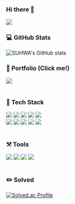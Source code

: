### Hi there 👋

<!--
**SUHWA0904/SUHWA0904** is a ✨ _special_ ✨ repository because its `README.md` (this file) appears on your GitHub profile.

Here are some ideas to get you started:

- 🔭 I’m currently working on ...
- 🌱 I’m currently learning ...
- 👯 I’m looking to collaborate on ...
- 🤔 I’m looking for help with ...
- 💬 Ask me about ...
- 📫 How to reach me: ...
- 😄 Pronouns: ...
- ⚡ Fun fact: ...
-->

<img src="https://capsule-render.vercel.app/api?type=waving&&&color=0:642B73,100:C6426E&height=250&section=header&text=안녕하세요,%20박수화입니다!%20👀&fontSize=35&fontColor=F3F781&fontAlignY=40&animation=fadeIn&desc=Hello,%20I'm%20SUHWA!&descAlignY=56&descAlign=50" />
<div>	
  <h3>💻 GitHub Stats</h3>
  
  ![SUHWA's GitHub stats](https://github-readme-stats.vercel.app/api?username=SUHWA0904&show_icons=true&theme=transparent&title_color=C6426E&text_color=F3F781&bg_color=30,accbee,642B73&show_icons=false)  
</div>
<div>
  <h3>📂 Portfolio (Click me!)</h3>
  <a href="https://www.notion.so/Backend-f195a56511a540d6a7ebd443f1fddbdb">
    <img src="https://img.shields.io/badge/Notion-000000?style=for-the-badge&logo=Notion&logoColor=white">
  </a>
</div>
<br>
<div align=left>
  <h3>🍪 Tech Stack</h3>
  <img src="https://img.shields.io/badge/Java-007396?style=for-the-badge&logo=Conda-Forge&logoColor=white">
  <img src="https://img.shields.io/badge/Spring-6DB33F?style=for-the-badge&logo=Spring&logoColor=white">
  <img src="https://img.shields.io/badge/Spring Boot-6DB33F?style=for-the-badge&logo=Spring Boot&logoColor=white">
  <img src="https://img.shields.io/badge/Oracle SQL-F80000?style=for-the-badge&logo=Oracle&logoColor=white">
  <img src="https://img.shields.io/badge/Mybatis-000000?style=for-the-badge&logo=Fluentd&logoColor=white">
  <br>
  <img src="https://img.shields.io/badge/JavaScript-F7DF1E?style=for-the-badge&logo=JavaScript&logoColor=white">
  <img src="https://img.shields.io/badge/jQuery-0769AD?style=for-the-badge&logo=jQuery&logoColor=white">
  <img src="https://img.shields.io/badge/HTML5-E34F26?style=for-the-badge&logo=HTML5&logoColor=white">
  <img src="https://img.shields.io/badge/CSS3-1572B6?style=for-the-badge&logo=CSS3&logoColor=white">
  <img src="https://img.shields.io/badge/Bootstrap-7952B3?style=for-the-badge&logo=Bootstrap&logoColor=white">
 </div>
 <div>
  <br>
  <h3>⚒️ Tools</h3>
  <img src="https://img.shields.io/badge/GitHub-181717?style=for-the-badge&logo=GitHub&logoColor=white">
  <img src="https://img.shields.io/badge/Eclipse-2C2255?style=for-the-badge&logo=Eclipse%20IDE&logoColor=white">
  <img src="https://img.shields.io/badge/Tomcat-F8DC75?style=for-the-badge&logo=ApacheTomcat&logoColor=gray">
  <img src="https://img.shields.io/badge/Visual%20Studio%20Code-007ACC?style=for-the-badge&logo=VisualStudioCode&logoColor=white">
</div>
<br>
<div>	
  <h3>✏️ Solved</h3>
  
  [![Solved.ac Profile](http://mazassumnida.wtf/api/v2/generate_badge?boj=erica0126)](https://solved.ac/erica0126/)
</div>
